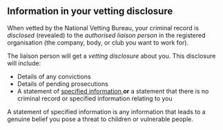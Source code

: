 ##  Information in your vetting disclosure

When vetted by the National Vetting Bureau, your criminal record is
_disclosed_ (revealed) to the _authorised liaison person_ in the registered
organisation (the company, body, or club you want to work for).

The liaison person will get a _vetting disclosure_ about you. This disclosure
will include:

  * Details of any convictions 
  * Details of pending prosecutions 
  * A statement of [ specified information ](https://vetting.garda.ie/VettingProcedure/SpecifiedInformation) **or** a statement that there is no criminal record or specified information relating to you 

A statement of specified information is any information that leads to a
genuine belief you pose a threat to children or vulnerable people.
